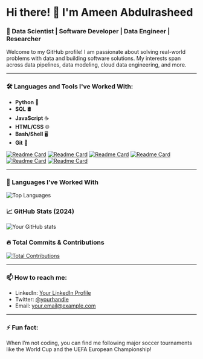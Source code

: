 # Hi there! 👋 I'm Ameen Abdulrasheed

### 🌱 Data Scientist | Software Developer | Data Engineer | Researcher

Welcome to my GitHub profile! I am passionate about solving real-world problems with data and building software solutions. My interests span across data pipelines, data modeling, cloud data engineering, and more.

---

### 🛠 Languages and Tools I've Worked With:
- **Python** 🐍
- **SQL** 🛢
- **JavaScript** ☕️
- **HTML/CSS** 🌐
- **Bash/Shell** 🖥
- **Git** 🌳

[![Readme Card](https://github-readme-stats.vercel.app/api/pin/?username=rashadmin&repo=Regression-Implementation&card_width=800)](https://github.com/rashadmin/Regression-Implementation)
[![Readme Card](https://github-readme-stats.vercel.app/api/pin/?username=rashadmin&repo=ny-taxi-workflow-orchestration)](https://github.com/rashadmin/ny-taxi-workflow-orchestration)
[![Readme Card](https://github-readme-stats.vercel.app/api/pin/?username=rashadmin&repo=password_game)](https://github.com/rashadmin/password_game)
[![Readme Card](https://github-readme-stats.vercel.app/api/pin/?username=rashadmin&repo=medai)](https://github.com/rashadmin/medai)
[![Readme Card](https://github-readme-stats.vercel.app/api/pin/?username=rashadmin&repo=map_app)](https://github.com/rashadmin/map_app)
[![Readme Card](https://github-readme-stats.vercel.app/api/pin/?username=rashadmin&repo=Air-Quality-Prediction-in-Vanderbijlpark-TimeSeries-Model-)](https://github.com/rashadmin/Air-Quality-Prediction-in-Vanderbijlpark-TimeSeries-Model-)

---
### 🚀 Languages I've Worked With

![Top Languages](https://github-readme-stats.vercel.app/api/top-langs/?username=rashadmin&show_owner=true&hide=cython,c++,roff&layout=donut-vertical&langs_count=10&theme=transparent&card_width=800)

### 📈 GitHub Stats (2024)

![Your GitHub stats](https://github-readme-stats.vercel.app/api?username=rashadmin&show_icons=true&theme=transparent&card_width=800)

### 🔥 Total Commits & Contributions
[![Total Contributions](https://github-readme-stats.vercel.app/api?username=rashadmin&count_private=true&include_all_commits=true)](https://github.com/rashadmin/)

---

### 📫 How to reach me:
- LinkedIn: [Your LinkedIn Profile](https://www.linkedin.com/in/yourname/)
- Twitter: [@yourhandle](https://twitter.com/yourhandle)
- Email: your.email@example.com

---

### ⚡ Fun fact:
When I’m not coding, you can find me following major soccer tournaments like the World Cup and the UEFA European Championship!


<!--
**rashadmin/rashadmin** is a ✨ _special_ ✨ repository because its `README.md` (this file) appears on your GitHub profile.

Here are some ideas to get you started:

- 🔭 I’m currently working on ...
- 🌱 I’m currently learning ...
- 👯 I’m looking to collaborate on ...
- 🤔 I’m looking for help with ...
- 💬 Ask me about ...
- 📫 How to reach me: ...
- 😄 Pronouns: ...
- ⚡ Fun fact: ...
-->
